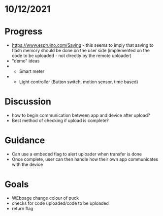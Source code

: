 # 10/12/2021 #
# Progress
- https://www.espruino.com/Saving - this seems to imply that saving to flash memory should be done on the user side (implemented on the code to be uploaded - not directly by the remote uploader)
- "demo" ideas 
- - Smart meter
- - Light controller (Button switch, motion sensor, time based)
# Discussion
- how to begin communication between app and device after upload?
- Best method of checking if upload is complete?
# Guidance #
- Can use a embeded flag to alert uploader when transfer is done
- Once complete, user can then handle how their own app communicates with the device
# Goals #
- WEbpage change colour of puck 
- checks for code uploaded/code to be uploaded
- return flag

